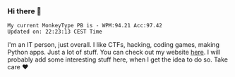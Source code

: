### Hi there 👋
<!-- PB START -->
```
My current MonkeyType PB is - WPM:94.21 Acc:97.42
Updated on: 22:23:13 CEST Time
```
<!-- PB END -->
I'm an IT person, just overall. I like CTFs, hacking, coding games, making Python apps. Just a lot of stuff.
You can check out my website [here](https://skill3472.github.io/).
I will probably add some interesting stuff here, when I get the idea to do so. Take care ❤️
